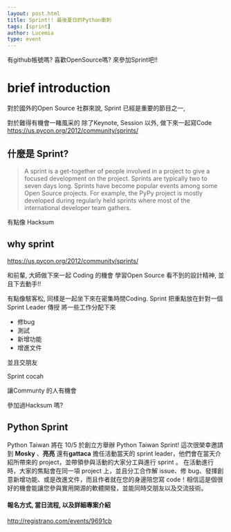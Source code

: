 ```yaml
---
layout: post.html
title: Sprint!! 最後夏日的Python衝刺
tags: [sprint]
author: Lucemia
type: event
---
```


有github帳號嗎? 喜歡OpenSource嗎? 來參加Sprint吧!!

# brief introduction

對於國外的Open Source 社群來說, Sprint 已經是重要的節目之一,

對於難得有機會一睹風采的
除了Keynote, Session 以外, 做下來一起寫Code
https://us.pycon.org/2012/community/sprints/


## 什麼是 Sprint?
> A sprint is a get-together of people involved in a project to give a focused development on the project. Sprints are typically two to seven days long. Sprints have become popular events among some Open Source projects. For example, the PyPy project is mostly developed during regularly held sprints where most of the international developer team gathers.


有點像 Hacksum


## why sprint

https://us.pycon.org/2012/community/sprints/

和前輩, 大師做下來一起 Coding 的機會
學習Open Source 看不到的設計精神, 並且下去動手!!

有點像駭客松, 同樣是一起坐下來在密集時間Coding.
Sprint 把重點放在針對一個Sprint Leader 傳授
將一些工作分配下來

* 修bug
* 測試
* 新增功能
* 增進文件

並且交朋友



Sprint cocah

讓Communty 的人有機會

參加過Hacksum 嗎?



## Python Sprint

Python Taiwan 將在 10/5 於創立方舉辦 Python Taiwan Sprint!
這次很榮幸邀請到 **Mosky** 、**亮亮** 還有**gattaca** 擔任活動當天的 sprint leader，他們會在當天介紹所帶來的 project，並帶領參與活動的大家分工與進行 sprint 。
在活動進行時，大家的焦點會在同一項 project 上，並且分工合作解 issue、修  bug、發揮創意新增功能、或是改進文件，而且作者就在您的身邊陪您寫 code！相信這是個很好的機會能讓您參與實用開源的軟體開發，並能同時交朋友以及交流技術。

#### 報名方式, 當日流程, 以及詳細專案介紹
http://registrano.com/events/9691cb
